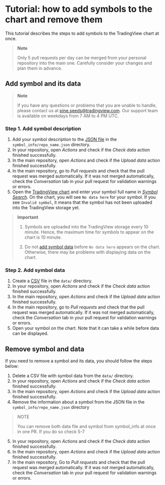 # Tutorial: how to add symbols to the chart and remove them

This tutorial describes the steps to add symbols to the TradingView chart at once.

> __Note__
>
> Only 5 pull requests per day can be merged from your personal repository into the main one.
> Carefully consider your changes and plan them in advance.

## Add symbol and its data

> __Note__
>
> If you have any questions or problems that you are unable to handle, please contact us at pine.seeds@tradingview.com.
> Our support team is available on weekdays from 7 AM to 4 PM UTC.

### Step 1. Add symbol description

1. Add your symbol description to the [JSON file](data.md#symbol_info-format) in the `symbol_info/repo_name.json` directory.
2. In your repository, open *Actions* and check if the *Check data* action finished successfully.
3. In the main repository, open *Actions* and check if the *Upload data* action finished successfully.
4. In the main repository, go to *Pull requests* and check that the pull request was merged automatically.
    If it was not merged automatically, check the *Conversation* tab in your pull request for validation warnings or errors.
5. Open the [TradingView chart][tv-chart] and enter your symbol full name in [*Symbol Search*](ui.md#symbol-search).
    On the chart, you will see `No data here` for your symbol.
    If you see `Invalid symbol`, it means that the symbol has not been uploaded into the TradingView storage yet.

>__Important__
>
> 1. Symbols are uploaded into the TradingView storage every 10 minute.
> Hence, the maximum time for symbols to appear on the chart is 10 minute.
>
> 2. Do not [add symbol data](#step-2-add-symbol-data) before `No data here` appears on the chart.
> Otherwise, there may be problems with displaying data on the chart.

### Step 2. Add symbol data

1. Create a [CSV](data.md#data-format) file in the `data/` directory.
2. In your repository, open *Actions* and check if the *Check data* action finished successfully.
3. In the main repository, open *Actions* and check if the *Upload data* action finished successfully.
4. In the main repository, go to *Pull requests* and check that the pull request was merged automatically.
    If it was not merged automatically, check the *Conversation* tab in your pull request for validation warnings or errors.
5. Open your symbol on the chart. Note that it can take a while before data can be displayed.

## Remove symbol and data

If you need to remove a symbol and its data, you should follow the steps below:

1. Delete a CSV file with symbol data from the `data/` directory.
2. In your repository, open *Actions* and check if the *Check data* action finished successfully.
3. In the main repository, open *Actions* and check if the *Upload data* action finished successfully.
4. Remove the information about a symbol from the JSON file in the `symbol_info/repo_name.json` directory
>NOTE
>
>You can remove both data file and symbol from symbol_info at once in one PR. If you do so check 5-7
5. In your repository, open *Actions* and check if the *Check data* action finished successfully.
6. In the main repository, open *Actions* and check if the *Upload data* action finished successfully.
7. In the main repository, Go to *Pull requests* and check that the pull request was merged automatically.
    If it was not merged automatically, check the *Conversation* tab in your pull request for validation warnings or errors.

[tv-chart]: https://www.tradingview.com/chart/
